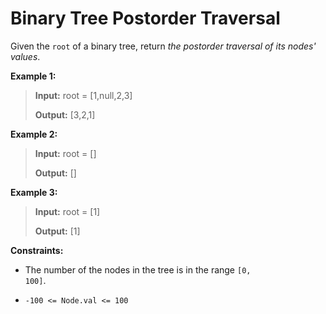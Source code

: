 # Binary Tree Postorder Traversal

Given the <code>root</code> of a&nbsp;binary tree, return *the postorder traversal of its nodes' values*.


**Example 1:**
>
> **Input:** root = [1,null,2,3]
>
> **Output:** [3,2,1]

**Example 2:**
>
> **Input:** root = []
>
> **Output:** []

**Example 3:**
>
> **Input:** root = [1]
>
> **Output:** [1]


**Constraints:**

- The number of the nodes in the tree is in the range <code>[0, 100]</code>.

- <code>-100 &lt;= Node.val &lt;= 100</code>

